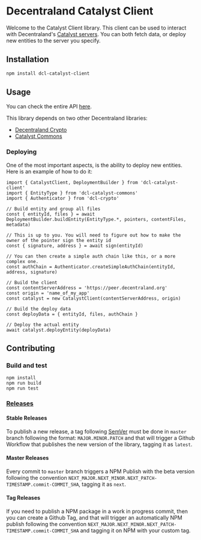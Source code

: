 # Decentraland Catalyst Client

Welcome to the Catalyst Client library. This client can be used to interact with Decentraland's [Catalyst servers](https://github.com/decentraland/catalyst). You can both fetch data, or deploy new entities to the server you specify.


## Installation

```bash
npm install dcl-catalyst-client
```

## Usage

You can check the entire API [here](src/CatalystAPI.ts).

This library depends on two other Decentraland libraries:
* [Decentraland Crypto](https://github.com/decentraland/decentraland-crypto/)
* [Catalyst Commons](https://github.com/decentraland/catalyst-commons/)

### Deploying

One of the most important aspects, is the ability to deploy new entities. Here is an example of how to do it:


```
import { CatalystClient, DeploymentBuilder } from 'dcl-catalyst-client'
import { EntityType } from 'dcl-catalyst-commons'
import { Authenticator } from 'dcl-crypto'

// Build entity and group all files
const { entityId, files } = await DeploymentBuilder.buildEntity(EntityType.*, pointers, contentFiles, metadata)

// This is up to you. You will need to figure out how to make the owner of the pointer sign the entity id
const { signature, address } = await sign(entityId)

// You can then create a simple auth chain like this, or a more complex one.
const authChain = Authenticator.createSimpleAuthChain(entityId, address, signature)

// Build the client
const contentServerAddress = 'https://peer.decentraland.org'
const origin = 'name_of_my_app'
const catalyst = new CatalystClient(contentServerAddress, origin)

// Build the deploy data
const deployData = { entityId, files, authChain }

// Deploy the actual entity
await catalyst.deployEntity(deployData)

```




## Contributing

### Build and test

```
npm install
npm run build
npm run test
```

### [Releases](https://registry.npmjs.org/dcl-catalyst-client)

#### Stable Releases
To publish a new release, a tag following [SemVer](https://semver.org/) must be done in `master` branch following the format: `MAJOR.MINOR.PATCH` and that will trigger a Github Workflow that publishes the new version of the library, tagging it as `latest`.

#### Master Releases
Every commit to `master` branch triggers a NPM Publish with the beta version following the convention `NEXT_MAJOR.NEXT_MINOR.NEXT_PATCH-TIMESTAMP.commit-COMMIT_SHA`, tagging it as `next`.

#### Tag Releases
If you need to publish a NPM package in a work in progress commit, then you can create a Github Tag, and that will trigger an automatically NPM publish following the convention `NEXT_MAJOR.NEXT_MINOR.NEXT_PATCH-TIMESTAMP.commit-COMMIT_SHA` and tagging it on NPM with your custom tag.
